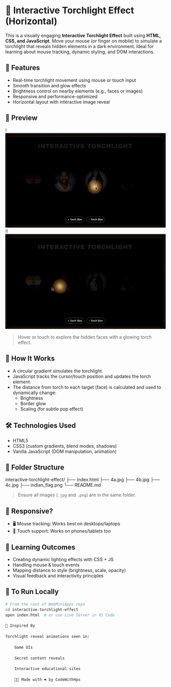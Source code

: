 # 🔦 Interactive Torchlight Effect (Horizontal)

This is a visually engaging **Interactive Torchlight Effect** built using **HTML, CSS, and JavaScript**. Move your mouse (or finger on mobile) to simulate a torchlight that reveals hidden elements in a dark environment. Ideal for learning about mouse tracking, dynamic styling, and DOM interactions.

## 🌟 Features

- Real-time torchlight movement using mouse or touch input
- Smooth transition and glow effects
- Brightness control on nearby elements (e.g., faces or images)
- Responsive and performance-optimized
- Horizontal layout with interactive image reveal

## 📸 Preview

!![Alt text](image.png)
!!![Alt text](torchlight.gif)
> Hover or touch to explore the hidden faces with a glowing torch effect.

## 🚀 How It Works

- A circular gradient simulates the torchlight.
- JavaScript tracks the cursor/touch position and updates the torch element.
- The distance from torch to each target (face) is calculated and used to dynamically change:
  - Brightness
  - Border glow
  - Scaling (for subtle pop effect)

## 🛠️ Technologies Used

- HTML5
- CSS3 (custom gradients, blend modes, shadows)
- Vanilla JavaScript (DOM manipulation, animation)

## 📁 Folder Structure

interactive-torchlight-effect/
├── index.html
├── 4a.jpg
├── 4b.jpg
├── 4c.jpg
├── indian_flag.png
└── README.md

> Ensure all images (`.jpg` and `.png`) are in the same folder.

## 📱 Responsive?

- 🖥️ Mouse tracking: Works best on desktops/laptops
- 📱 Touch support: Works on phones/tablets too

## 🎯 Learning Outcomes

- Creating dynamic lighting effects with CSS + JS
- Handling mouse & touch events
- Mapping distance to style (brightness, scale, opacity)
- Visual feedback and interactivity principles

## 📌 To Run Locally

```bash
# From the root of WebMiniApps repo
cd interactive-torchlight-effect
open index.html  # or use Live Server in VS Code

🧠 Inspired By

Torchlight reveal animations seen in:

    Game UIs

    Secret content reveals

    Interactive educational sites

    👨‍💻 Made with ❤️ by CodeWithHps


